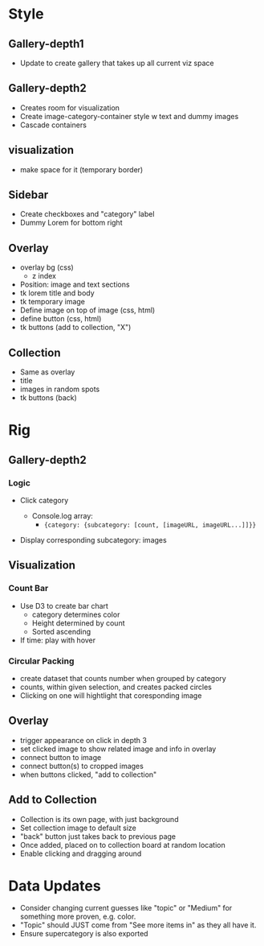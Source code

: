 # Style

## Gallery-depth1

- Update to create gallery that takes up all current viz space

## Gallery-depth2

- Creates room for visualization
- Create image-category-container style w text and dummy images
- Cascade containers

## visualization

- make space for it (temporary border)

## Sidebar

- Create checkboxes and "category" label
- Dummy Lorem for bottom right

## Overlay

- overlay bg (css)
  - z index
- Position: image and text sections
- tk lorem title and body
- tk temporary image
- Define image on top of image (css, html)
- define button (css, html)
- tk buttons (add to collection, "X")

## Collection

- Same as overlay
- title
- images in random spots
- tk buttons (back)

# Rig

## Gallery-depth2

### Logic

- Click category

  - Console.log array:
    - `{category: {subcategory: [count, [imageURL, imageURL...]]}}`

- Display corresponding subcategory: images

## Visualization

### Count Bar

- Use D3 to create bar chart
  - category determines color
  - Height determined by count
  - Sorted ascending
- If time: play with hover

### Circular Packing

- create dataset that counts number when grouped by category
- counts, within given selection, and creates packed circles
- Clicking on one will hightlight that coresponding image

## Overlay

- trigger appearance on click in depth 3
- set clicked image to show related image and info in overlay
- connect button to image
- connect button(s) to cropped images
- when buttons clicked, "add to collection"

## Add to Collection

- Collection is its own page, with just background
- Set collection image to default size
- "back" button just takes back to previous page
- Once added, placed on to collection board at random location
- Enable clicking and dragging around

# Data Updates

- Consider changing current guesses like "topic" or "Medium" for something more proven, e.g. color.
- "Topic" should JUST come from "See more items in" as they all have it.
- Ensure supercategory is also exported
